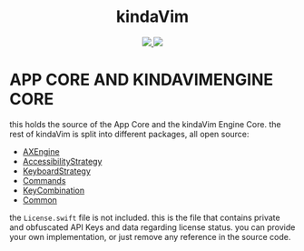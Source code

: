 <h1 align="center">kindaVim</h1>

<p align="center">
    <a href="https://github.com/godbout/kindaVim/actions">
        <img src="https://github.com/godbout/kindaVim/actions/workflows/main.yml/badge.svg"/>
    </a>
    <a href="https://codecov.io/gh/godbout/kindaVim">
        <img src="https://codecov.io/gh/godbout/kindaVim/branch/master/graph/badge.svg?token=R5gBWyB21D"/>
    </a>
</p>

# APP CORE AND KINDAVIMENGINE CORE

this holds the source of the App Core and the kindaVim Engine Core. the rest of kindaVim is split into different packages, all open source:

* [AXEngine](https://github.com/godbout/AXEngine)
* [AccessibilityStrategy](https://github.com/godbout/AccessibilityStrategy)
* [KeyboardStrategy](https://github.com/godbout/KeyboardStrategy)
* [Commands](https://github.com/godbout/Commands)
* [KeyCombination](https://github.com/godbout/KeyCombination)
* [Common](https://github.com/godbout/Common)

the `License.swift` file is not included. this is the file that contains private and obfuscated API Keys and data regarding license status.
you can provide your own implementation, or just remove any reference in the source code.
